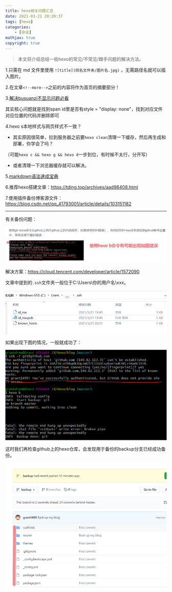 ```yaml
---
title: hexo相关问题汇总
date: 2021-03-21 20:20:37
tags: [hexo]
categories: 
	- [杂谈]
mathjax: true
copyright: true
---
```


> 本文将介绍总结一些hexo的常见/不常见/棘手问题的解决方法。

<!--more-->

1.只需在 md 文件里使用 `![title](同名文件夹/图片名.jpg)` ，无需路径名就可以插入图片。

2.在文章`<!--more-->`之前的内容将作为首页的摘要部分！

3.[解决busuanzi不显示问题必看](https://muyuuuu.github.io/2019/11/22/busuanzi-notdisplay/)

其实核心问题就是找到span id里是否有style = "display: none"，找到对应文件对应位置的代码并删除即可

4.hexo s本地样式与网页样式不一致？

- 其实原因很简单，拉到服务器之前要`hexo clean`清理一下缓存，然后再生成和部署，你学会了吗？


（可能`hexo c && hexo g && hexo d`一步到位，有时候不太行，分开写）

- 或者清理一下浏览器缓存就可以解决。

5.[markdown语法速成宝典](https://www.kuangstudy.com/bbs/1356475333565587458)

6.推荐hexo搭建文章：https://tding.top/archives/aad98408.html

7.使用插件备份博客源文件：https://blog.csdn.net/qq_41793001/article/details/103151182

---

有关备份问题：

![image-20210321201128176](hexo相关问题汇总/image-20210321201128176.png)

解决方案：https://cloud.tencent.com/developer/article/1572090

文章中提到的`.ssh`文件夹一般位于C:\Users\你的用户名\xxx。

![image-20210321201346184](hexo相关问题汇总/image-20210321201346184.png)

如果出现下图的情况，一般就成功了：

![image-20210321201521647](hexo相关问题汇总/image-20210321201521647.png)

这时我们再检查github上的hexo仓库，会发现用于备份的backup分支已经成功备份。

![image-20210321201725486](hexo相关问题汇总/image-20210321201725486.png)